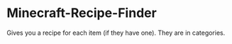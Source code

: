 # Minecraft-Recipe-Finder
Gives you a recipe for each item (if they have one). They are in categories.

